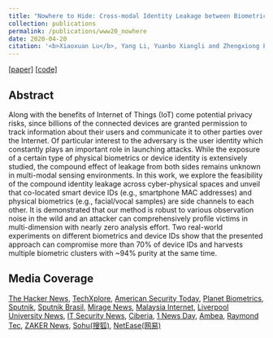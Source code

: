 ```yaml
---
title: "Nowhere to Hide: Cross-modal Identity Leakage between Biometrics and Devices"
collection: publications
permalink: /publications/www20_nowhere
date: 2020-04-20
citation: '<b>Xiaoxuan Lu</b>, Yang Li, Yuanbo Xiangli and Zhengxiong Li  <i>In WWW 2020.</i>'
---
```

[[paper]](https://christopherlu.github.io/files/papers/[WWW2020]nowhere.pdf)
[[code]](https://github.com/zjzsliyang/CrossLeak)

## Abstract
Along with the benefits of Internet of Things (IoT) come potential privacy risks, since billions of the connected devices are granted permission to track information about their users and communicate it to other parties over the Internet. Of particular interest to the adversary is the user identity which constantly plays an important role in launching attacks.
While the exposure of a certain type of physical biometrics or device identity is extensively studied, the compound effect of leakage from both sides remains unknown in multi-modal sensing environments.
In this work, we explore the feasibility of the compound identity leakage across cyber-physical spaces and unveil that co-located smart device IDs (e.g., smartphone MAC addresses) and physical biometrics (e.g., facial/vocal samples) are side channels to each other. 
It is demonstrated that our method is robust to various observation noise in the wild and an attacker can comprehensively profile victims in multi-dimension with nearly zero analysis effort.
Two real-world experiments on different biometrics and device IDs show that the presented approach can compromise more than 70% of device IDs and harvests multiple biometric clusters with ~94% purity at the same time. 

## Media Coverage

[The Hacker News](https://thehackernews.com/2020/04/deanonymize-device-biometrics.html), [TechXplore](https://techxplore.com/news/2020-04-privacy-threat-combines-device-identification.html?deviceType=desktop), [American Security Today](https://americansecuritytoday.com/way-to-de-anonymize-device-ids-to-users-biometrics-say-researchers/), [Planet Biometrics](https://www.planetbiometrics.com/article-details/i/10987/desc/university-reveals-new-biometric-security-threat/), [Sputnik](https://sputniknews.com/science/202004281079122299-hackers-can-steal-data-locate-victims-via-iot-devices-using-your-voice-face-and-device-id-study/), [Sputnik Brasil](https://br.sputniknews.com/ciencia_tecnologia/2020042915516629-hackers-podem-localizar-vitimas-usando-suas-vozes-e-rostos-diz-estudo/), [Mirage News](https://www.miragenews.com/new-privacy-threat-combines-device-identification-with-biometric-information/), [Malaysia Internet](https://www.malaysiainternet.my/2020/04/researchers-uncover-novel-way-to-de-anonymize-device-ids-to-users-biometrics/), [Liverpool University News](https://news.liverpool.ac.uk/2020/04/29/new-privacy-threat-combines-device-identification-with-biometric-information/), [IT Security News](https://www.itsecuritynews.info/way-to-de-anonymize-device-ids-to-users-biometrics-say-researchers/), [Ciberia](https://ciberia.com.br/hackers-podem-localizar-vitimas-55255), [1 News Day](https://1newsday.com/science-amp-health/hackers-can-steal-data-locate-victims-via-iot-devices-using-your-voice-face-and-device-id-study.html), [Ambea](https://ameblo.jp/informotives/entry-12593170562.html), [Raymond Tec](https://raymondtec.com/2020/04/researchers-uncover-novel-way-to-de-anonymize-device-ids-to-users-biometrics/), [ZAKER News](http://www.myzaker.com/article/5eaa40298e9f0979c801949f/), [Sohu(搜狐)](https://www.sohu.com/a/392306481_120141622), [NetEase(网易)](https://3g.163.com/tech/article_cambrian/FBH542GJ0511CJ6O.html)
